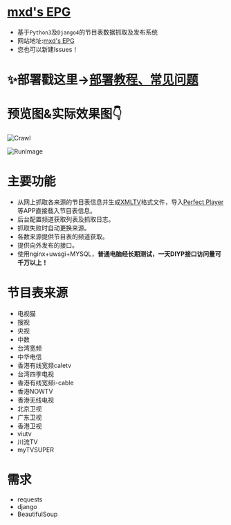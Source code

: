 # [mxd's EPG](https://epg.imxd.top/)
* 基于`Python3`及`Django4`的节目表数据抓取及发布系统
* 网站地址:[mxd's EPG](https://epg.imxd.top/)
* 您也可以新建Issues！

# ✨部署戳这里→[部署教程、常见问题](https://app.mxdyeah.top/docs/epg/epgbuild.html)

# 预览图&实际效果图👇

![Crawl](https://res.mxdyeah.top/picture.jsp/markdown/epg/crawl.png)

![RunImage](https://res.mxdyeah.top/picture.jsp/markdown/epg/run.jpg)

# 主要功能

- 从网上抓取各来源的节目表信息并生成[XMLTV](http://wiki.xmltv.org/)格式文件，导入[Perfect Player](https://blog.mxdyeah.top/mxdyeah_blog_post/29.html)等APP直接载入节目表信息。
- 后台配置频道获取列表及抓取日志。
- 抓取失败时自动更换来源。
- 各数来源提供节目表的频道获取。
- 提供向外发布的接口。
- 使用nginx+uwsgi+MYSQL，**普通电脑经长期测试，一天DIYP接口访问量可千万以上！**

# 节目表来源

- 电视猫
- 搜视
- 央视
- 中数
- 台湾宽频
- 中华电信
- 香港有线宽频caletv
- 台湾四季电视
- 香港有线宽频i-cable
- 香港NOWTV
- 香港无线电视
- 北京卫视
- 广东卫视
- 香港卫视
- viutv
- 川流TV
- myTVSUPER

# 需求

- requests
- django
- BeautifulSoup

